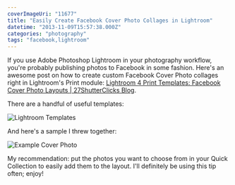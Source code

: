 ```yaml
---
coverImageUri: "11677"
title: "Easily Create Facebook Cover Photo Collages in Lightroom"
datetime: "2013-11-09T15:57:38.000Z"
categories: "photography"
tags: "facebook,lightroom"
---
```


If you use Adobe Photoshop Lightroom in your photography workflow, you're probably publishing photos to Facebook in some fashion. Here's an awesome post on how to create custom Facebook Cover Photo collages right in Lightroom's Print module: [Lightroom 4 Print Templates: Facebook Cover Photo Layouts | 27ShutterClicks Blog](http://blog.27shutterclicks.com/2012/04/lightroom-4-print-templates-facebook-cover-photo-layouts/).

There are a handful of useful templates:

![Lightroom Templates](http://assets.brandonmartinez.com/brandonmartinez/2013/11/templates-1200x570.jpg)

And here's a sample I threw together:

![Example Cover Photo](http://assets.brandonmartinez.com/brandonmartinez/2013/11/CoverPhotoSample.jpg)

My recommendation: put the photos you want to choose from in your Quick Collection to easily add them to the layout. I'll definitely be using this tip often; enjoy!

